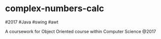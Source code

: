 # complex-numbers-calc
#2017 #Java #swing #awt

A coursework for Object Oriented course within Computer Science
@2017
